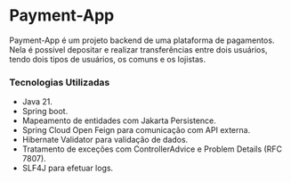 # Payment-App
Payment-App é um projeto backend de uma plataforma de pagamentos. Nela é possível depositar e realizar transferências entre dois usuários, tendo dois tipos de usuários, os comuns e os lojistas.

### Tecnologias Utilizadas
- Java 21.
- Spring boot.
- Mapeamento de entidades com Jakarta Persistence.
- Spring Cloud Open Feign para comunicação com API externa.
- Hibernate Validator para validação de dados.
- Tratamento de exceções com ControllerAdvice e Problem Details (RFC 7807).
- SLF4J para efetuar logs.

